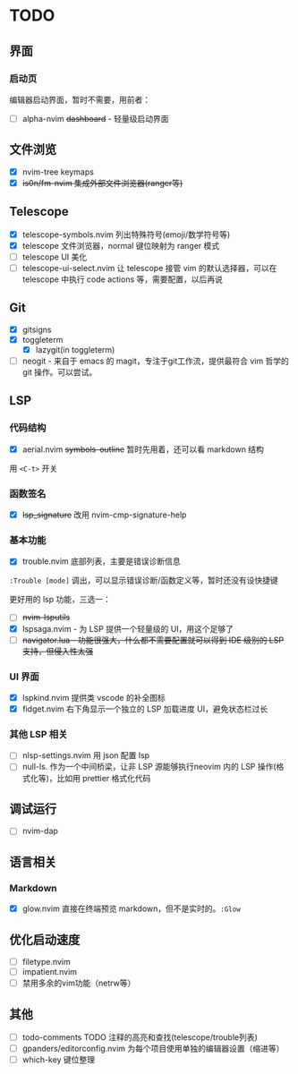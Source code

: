 # TODO

## 界面

### 启动页

编辑器启动界面，暂时不需要，用前者：

- [ ] alpha-nvim ~~dashboard~~ - 轻量级启动界面

## 文件浏览

- [x] nvim-tree keymaps
- [x] ~~is0n/fm-nvim 集成外部文件浏览器(ranger等)~~

## Telescope

- [x] telescope-symbols.nvim 列出特殊符号(emoji/数学符号等)
- [x] telescope 文件浏览器，normal 键位映射为 ranger 模式
- [ ] telescope UI 美化
- [ ] telescope-ui-select.nvim 让 telescope 接管 vim 的默认选择器，可以在 telescope 中执行 code actions 等，需要配置，以后再说

## Git

- [x] gitsigns
- [x] toggleterm
  - [x] lazygit(in toggleterm)
- [ ] neogit - 来自于 emacs 的 magit，专注于git工作流，提供最符合 vim 哲学的 git 操作。可以尝试。

## LSP

### 代码结构

- [x] aerial.nvim ~~symbols-outline~~ 暂时先用着，还可以看 markdown 结构

用 `<C-t>` 开关

### 函数签名

- [x] ~~lsp_signature~~ 改用 nvim-cmp-signature-help

### 基本功能

- [x] trouble.nvim 底部列表，主要是错误诊断信息

`:Trouble [mode]` 调出，可以显示错误诊断/函数定义等，暂时还没有设快捷键

更好用的 lsp 功能，三选一：

- [ ] ~~nvim-lsputils~~
- [x] lspsaga.nvim - 为 LSP 提供一个轻量级的 UI，用这个足够了
- [ ] ~~navigator.lua - 功能很强大，什么都不需要配置就可以得到 IDE 级别的 LSP 支持，但侵入性太强~~

### UI 界面

- [x] lspkind.nvim 提供类 vscode 的补全图标
- [x] fidget.nvim 右下角显示一个独立的 LSP 加载进度 UI，避免状态栏过长

### 其他 LSP 相关

- [ ] nlsp-settings.nvim 用 json 配置 lsp
- [ ] null-ls. 作为一个中间桥梁，让非 LSP 源能够执行neovim 内的 LSP 操作(格式化等)，比如用 prettier 格式化代码

## 调试运行

- [ ] nvim-dap

## 语言相关

### Markdown

- [x] glow.nvim 直接在终端预览 markdown，但不是实时的。`:Glow`

## 优化启动速度

- [ ] filetype.nvim
- [ ] impatient.nvim
- [ ] 禁用多余的vim功能（netrw等）

## 其他

- [ ] todo-comments TODO 注释的高亮和查找(telescope/trouble列表)
- [ ] gpanders/editorconfig.nvim 为每个项目使用单独的编辑器设置（缩进等）
- [ ] which-key 键位整理
